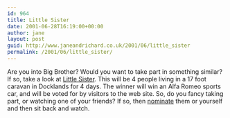 ```yaml
---
id: 964
title: Little Sister
date: 2001-06-28T16:19:00+00:00
author: jane
layout: post
guid: http://www.janeandrichard.co.uk/2001/06/little_sister
permalink: /2001/06/little_sister/
---
```

Are you into Big Brother? Would you want to take part in something similar? If so, take a look at [Little Sister](http://www.little-sister.org.uk/home.html). This will be 4 people living in a 17 foot caravan in Docklands for 4 days. The winner will win an Alfa Romeo sports car, and will be voted for by visitors to the web site. So, do you fancy taking part, or watching one of your friends? If so, then [nominate](http://www.little-sister.org.uk/nominate.html) them or yourself and then sit back and watch.